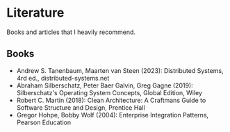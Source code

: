 # Literature

Books and articles that I heavily recommend.

## Books
- Andrew S. Tanenbaum, Maarten van Steen (2023): Distributed Systems, 4rd ed., distributed-systems.net
- Abraham Silberschatz, Peter Baer Galvin, Greg Gagne (2019): Silberschatz's Operating System Concepts, Global Edition, Wiley
- Robert C. Martin (2018): Clean Architecture: A Craftmans Guide to Software Structure and Design, Prentice Hall
- Gregor Hohpe, Bobby Wolf (2004): Enterprise Integration Patterns, Pearson Education